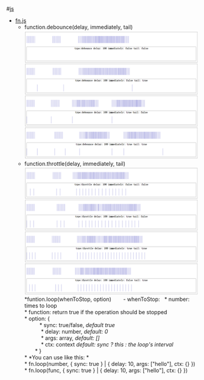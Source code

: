 #[js](js/)  
* [fn.js](js/fn.js)  
  * function.debounce(delay, immediately, tail)
        ![debounce](js/debounce.png)
  * function.throttle(delay, immediately, tail)
        ![throttle](js/throttle.png)
    *funtion.loop(whenToStop, option)
        - whenToStop:  
            * number: times to loop  
            * function: return true if the operation should be stopped  
        * option: {  
            * sync: true/false, *default true*  
            * delay: number, *default: 0*  
            * args: array, *default: []*  
            * ctx: context *default: sync ? this : the loop's interval*  
        * }  
        * *You can use like this: *    
            * fn.loop(number, { sync: true } | { delay: 10, args: ["hello"], ctx: {} })  
            * fn.loop(func, { sync: true } | { delay: 10, args: ["hello"], ctx: {} })  
